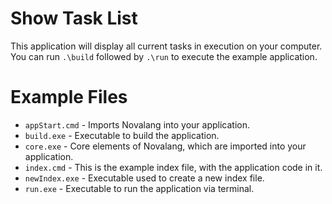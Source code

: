 # Show Task List
This application will display all current tasks in execution on your computer. You can run ```.\build``` followed by ```.\run``` to execute the example application.

# Example Files
* ```appStart.cmd``` - Imports Novalang into your application.
* ```build.exe``` - Executable to build the application.
* ```core.exe``` - Core elements of Novalang, which are imported into your application.
* ```index.cmd``` - This is the example index file, with the application code in it.
* ```newIndex.exe``` - Executable used to create a new index file.
* ```run.exe``` - Executable to run the application via terminal.
